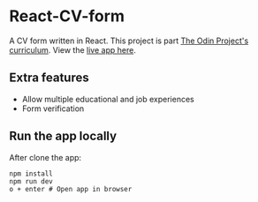 # React-CV-form
A CV form written in React. This project is part [The Odin Project's curriculum](https://www.theodinproject.com/lessons/react-new-cv-application). View the [live app here](https://chipper-genie-fa81ef.netlify.app/).

## Extra features
* Allow multiple educational and job experiences
* Form verification

## Run the app locally
After clone the app:

```shell
npm install
npm run dev
o + enter # Open app in browser
```
